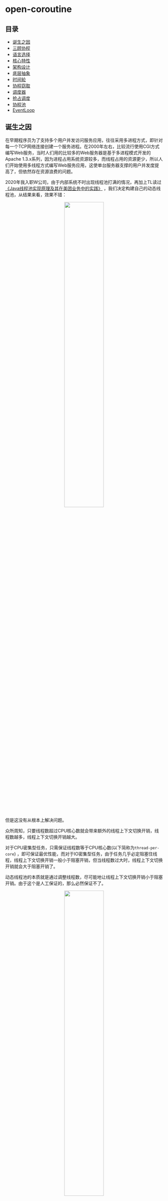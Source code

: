 # open-coroutine

## 目录

- [诞生之因](#诞生之因)
- [三顾协程](#三顾协程)
- [语言选择](#语言选择)
- [核心特性](#核心特性)
- [架构设计](#架构设计)
- [底层抽象](#底层抽象)
- [时间轮](#时间轮)
- [协程窃取](#协程窃取)
- [调度器](#调度器)
- [抢占调度](#抢占调度)
- [协程池](#协程池)
- [EventLoop](#EventLoop)

## 诞生之因

在早期程序员为了支持多个用户并发访问服务应用，往往采用多进程方式，即针对每一个TCP网络连接创建一个服务进程。在2000年左右，比较流行使用CGI方式编写Web服务，当时人们用的比较多的Web服务器是基于多进程模式开发的Apache
1.3.x系列，因为进程占用系统资源较多，而线程占用的资源更少，所以人们开始使用多线程方式编写Web服务应用，这使单台服务器支撑的用户并发度提高了，但依然存在资源浪费的问题。

2020年我入职W公司，由于内部系统不时出现线程池打满的情况，再加上TL读过[《Java线程池实现原理及其在美团业务中的实践》](https://tech.meituan.com/2020/04/02/java-pooling-pratice-in-meituan.html)
，我们决定构建自己的动态线程池，从结果来看，效果不错：

<div style="text-align: center;">
    <img src="img/begin.jpg" width="50%">
</div>

但是这没有从根本上解决问题。

众所周知，只要线程数超过CPU核心数就会带来额外的线程上下文切换开销，线程数越多，线程上下文切换开销越大。

对于CPU密集型任务，只需保证线程数等于CPU核心数(以下简称为`thread-per-core`)
，即可保证最优性能，而对于IO密集型任务，由于任务几乎必定阻塞住线程，线程上下文切换开销一般小于阻塞开销，但当线程数过大时，线程上下文切换开销就会大于阻塞开销了。

动态线程池的本质就是通过调整线程数，尽可能地让线程上下文切换开销小于阻塞开销。由于这个是人工保证的，那么必然保证不了。

<div style="text-align: center;">
    <img src="img/run.jpg" width="50%">
</div>

那么有没有一种技术能够在保证thread-per-core的前提下，执行IO密集型任务性能不输多线程呢？

答案是`NIO`，但仍存在一些限制或者不友好的地方：

1. NIO API使用起来较为复杂；
2. Thread.sleep()等阻塞调用会阻塞线程，相当于禁用所有阻塞调用，这对开发者不友好；
3. 在线程模型下，只有当前任务执行完了，才能执行下一个任务，无法实现任务间的公平调度；

PS：假设单线程，CPU时间片为1s，有100个任务，公平调度指每个任务都能公平地占用到10ms的时间片。

1还可以克服，2和3是硬伤，其实如果能够实现3，RPC框架们也不用搞太多线程，只要thread-per-core即可。

如何在能够保证thread-per-core、执行IO密集型任务性能不输多线程的前提下，使用还十分简单呢？

`协程`慢慢进入了我的视野。

## 三顾协程

一开始玩协程，出于学习成本的考虑，首先选择的是`kotlin`，但当我发现kotlin的协程需要更换API(
比如把Thread.sleep替换为kotlinx.coroutines.delay)才不会阻塞线程后，果断把方向调整为`golang`，大概2周后：

<div style="text-align: center;">
    <img src="img/good.jpeg" width="50%">
</div>

协程技术哪家强，编程语言找golang。

然而随着更深入的学习，我发现几个`goroutine`的不足：

1. `不是严格的thread-per-core`。goroutine运行时也是由线程池来支撑的，而这个线程池的最大线程为256，这个数字可比thread-per-core的线程数大得多；
2. `抢占调度会打断正在运行的系统调用`。如果这个系统调用需要很长时间才能完成，显然会被打断多次，整体性能反而降低；
3. `goroutine离极限性能有明显差距`。对比隔壁c/c++协程库，其性能甚至能到goroutine的1.5倍；

带着遗憾，我开始继续研究c/c++的协程库，发现它们要么是只做了`hook`(后面再详细解释)，要么只做了`任务窃取`
，还有一些库只提供最基础的`协程抽象`，而最令人失望的是：没有一个协程库实现了`抢占调度`。

没办法，看样子只能自己干了。

<div style="text-align: center;">
    <img src="img/just_do_it.jpg" width="100%">
</div>

## 语言选择

既然决定造轮子，那么需要选择开发轮子的语言。

之前研究c协程库时，有看到大佬已经尝试过用c写动态链接库、然后java通过jni去调这种方式，最终失败了，具体原因得深入JVM源码才能得知，对鄙人来说太高深，告辞，因此排除java/kotlin等JVM字节码语言。

显然，用golang再去实现一个goroutine，且不说其复杂程度完全不亚于深入JVM源码，而且即使真的做出来，也不可能有人愿意在生产环境使用，因此排除golang。

到目前为止还剩下c/c++/rust 3位选手。

从研究过的好几个用c写的协程库来看，c的表达力差了点，需要编写巨量代码。相较之下，c++表达力就强多了，但开发的效率还是低了些，主要体现在以下几个方面：

1. `需要不停地写cmake`，告诉系统怎么编译它，有些麻烦；
2. `依赖管理麻烦`。如果要用别人写的类库，把代码拉下来，放到自己项目里，然后需要耗费大量时间来通过编译。如果别人依赖的库没有其他依赖还好，一旦有其他依赖，那么它依赖的依赖，也得按照刚才说的步骤处理，这就十分麻烦了；
3. `内存安全`。c++很难写出没有内存泄漏/崩溃的代码。

<div style="text-align: center;">
    <img src="img/what_else_can_I_say.jpg" width="50%">
    <img src="img/rust.jpeg" width="100%">
</div>

## 核心特性

经过长时间的研究及实践，我认为一个完美的协程库应当同时具备以下5个特性：

1. `挂起/恢复`。协程可以在执行过程中挂起(即保存自己的上下文状态)，等某个异步操作返回结果后再恢复(即恢复自己的上下文状态)
   执行。挂起与恢复是协程最核心的点，它们的高效实现是协程能够实现异步操作和提高并发性能的关键所在；
2. `hook`。如果没有hook系统调用，并且未引入`抢占调度`机制，那么最终产出的协程库必定出现诸多限制，比如禁止使用sleep、禁止用阻塞socket读写数据等等；
3. `无栈协程`。线程在访问协程栈的数据时，由于线程栈所在的内存区域和协程栈所在的内存区域大概率不是连续的，所以很容易出现cache
   miss，而无栈协程由于直接使用线程栈，cache local显然更好；
4. `任务窃取`。在实际运行时，若不支持任务窃取，可能出现一核有难、多核围观的情况。支持任务窃取后，当前线程如果被某个协程阻塞住了，其他线程会把这个线程本地队列中的其他协程拿过来执行；
5. `抢占调度`。如果协程在运行过程中出现了死循环，可能导致所有调度协程的线程陷入死循环，最终可能导致服务不可用。引入抢占调度后，会自动挂起陷入死循环的协程，让其他协程执行。

<div style="text-align: center;">
    <img src="img/want_all.jpeg" width="100%">
</div>

PS：这里解释下hook技术，简单的说，就是函数调用的代理，比如调用sleep，没有hook的话会调用操作系统的sleep函数，hook之后会指向我们自己的代码，详细操作步骤可参考`《Linux/Unix系统编程手册》41章和42章`。

## 架构设计

<div style="text-align: center;">
    <img src="img/architecture.png" width="100%">
</div>

## 底层抽象

| 类库   | [context-rs](https://github.com/zonyitoo/context-rs)                                                                      | [corosensei](https://github.com/Amanieu/corosensei)                                | [genawaiter](https://github.com/whatisaphone/genawaiter)                  |
|------|---------------------------------------------------------------------------------------------------------------------------|------------------------------------------------------------------------------------|---------------------------------------------------------------------------|
| 类型   | 有栈协程                                                                                                                      | 有栈协程                                                                               | 无栈协程                                                                      |
| 完善程度 | 一般                                                                                                                        | 高                                                                                  | 高                                                                         |
| 优点   | 几乎支持所有操作系统及CPU架构，且可定制化程度高                                                                                                 | 提供了高性能&安全的抽象，汇编指令经过了深度优化，且支持[backtrace](https://github.com/rust-lang/backtrace-rs) | 目前最好的rust无栈协程基础库，支持[backtrace](https://github.com/rust-lang/backtrace-rs) |
| 缺点   | 不支持[backtrace](https://github.com/rust-lang/backtrace-rs)，且做支持的难度大；二开过程中容易踩坑，而且极难排查                                       | 不好做深度定制，后续无论是做减少协程切换次数的优化，还是做其他优化，难度都较大；受限于rust内联汇编的实现，只对主流系统及CPU架构做了支持            | 底层使用rust协程实现，无论是抢占调度还是hook都无法做到彻底                                         |
| 备注   | 其中[context](https://github.com/boostorg/context)的代码未更新，如果要写最好自己参考[context-rs](https://github.com/zonyitoo/context-rs)重新封装 | [作者](https://github.com/Amanieu)是rust语言社区的大佬                                       | rust async关键字的传染性是硬伤                                                      |

附上[协程切换方式性能对比](https://tboox.org/cn/2016/10/28/coroutine-context)
，如果是有栈协程，性能最好的底层是基于[context](https://github.com/boostorg/context)
做改造，直接抛弃对浮点数的支持，在x86_64下的linux，性能预计提升`125%~300%`。

暂时采用[corosensei](https://github.com/Amanieu/corosensei)，目前正在尝试自研无栈协程。

`suspend`和`resume`原语直接复用[corosensei](https://github.com/Amanieu/corosensei)，这里不过多赘述。
选好底层库，接着就是确定协程的状态了，下面是个人理解：

<div style="text-align: center;">
    <img src="img/state.png" width="50%">
</div>

## 时间轮

时间轮的数据结构如下图所示，本质上就是一个时间戳对应多个需要唤醒的协程。

这里采用动态数组，在open-coroutine中使用都是末尾插入，因此写入速度尚可，遍历时可充分利用CPU cache。

<div style="text-align: center;">
    <img src="img/time-wheel.png" width="50%">
</div>

## 协程窃取

一个CPU核心可以运行多个线程，一个线程可以调度多个协程，但为了减少线程间的竞争，线程只调度它本地集合里的协程。同时，为了最大程度地减少线程上下文切换开销，我们采用thread-per-core模型。

<div style="text-align: center;">
    <img src="img/thread-per-core.png" width="50%">
</div>

现在，仍有一些细节需要确定，集合用什么数据结构？集合是有界还是无界？

RingBuffer作为最常用的高性能数据结构，主要有几个优点：

1. 相比链表等其他数据结构，RingBuffer具有更好的CPU缓存友好性；

2. 由于是固定大小，能够避免频繁的内存分配和释放带来的开销；

3. 无锁化设计，使用CAS代替锁，性能更高；

由于RingBuffer有界，如果创建的协程过多，本地RingBuffer必定被打满，剩下的协程该何去何从？直接丢弃肯定是不行的，这里我们参考goroutine，搞个无界共享队列。还有另一种相反的情况，本地RingBuffer可能持续一段时间无协程可调度，咋办？从无界共享队列取呗。

即便如此，仍然存在后续问题，如果所有线程都优先考虑本地RingBuffer，则会出现一种极端情况：共享队列上的协程永远没有被调度起来的机会。为了避免这种不均衡的情况出现，还是参考goroutine，让每个线程在调度了61个本地RingBuffer的协程后，就去共享队列中看一看。

至此，集合的数据结构已经确定。

<div style="text-align: center;">
    <img src="img/collections.png" width="50%">
</div>

在现实世界中，总有线程会先把自己需要调度的协程处理完，而其他线程还有协程待处理。于是乎，一核有难、多核围观的壮观景象就出现了。

<div style="text-align: center;">
    <img src="img/watching.png" width="50%">
</div>

显然我们不希望这样，因此，对于空闲的线程，与其让它围观其他正在干活的线程，不如让它下场帮其他线程干活。自然而然地，新的问题来了，如何高效地帮其他线程干活？

无非两种方案，一是先从共享队列取协程，再从其他本地RingBuffer取协程；二是先从其他本地RingBuffer取协程，再从共享队列取协程。怎么选？竞争共享队列等价于竞争一把共享写锁，再竞争其他本地RingBuffer等价于竞争多把共享写锁，从并发冲突的角度考虑，自然是资源越多越好，因此选择方案二。

其他实现细节可参考[《Tokio解析之任务调度》](https://baijiahao.baidu.com/s?id=1746023143258422548)
，虽然实际用的是[st3](https://github.com/asynchronics/st3)，但原理相通。

## 调度器

还记得[底层抽象](#底层抽象)里提到的协程状态吗？

我们用[时间轮](#时间轮)来实现suspend队列，基于[协程窃取](#协程窃取)实现ready队列(至于syscall集合，先卖个关子)
，剩下只要实现submit(往ready队列添加协程)和try_schedule(非阻塞地调度协程)两个方法，就完成了一个功能强大的调度器。

<div style="text-align: center;">
    <img src="img/scheduler.png" width="80%">
</div>

submit方法的实现非常简单，就不阐述了。我们直接谈try_schedule，其实也简单，就是真正调度前，检查一下suspend队列是否有需要运行的协程，如果有则把它加到ready队列，然后调度ready队列的协程就行了(
任务窃取算法在[底层](#协程窃取)已经实现了)。

另外，从扩展性的角度考虑，作者添加了Listener API，当协程创建/挂起/陷入系统调用/完成时，均会回调用户函数，典型适用场景如打日志、监控等等。

## 抢占调度

抢占调度可以让一个正在执行的协程被中断，以便其他等待执行的协程有机会被调度并运行。这种机制可以在遇到阻塞操作或计算密集型任务时及时切换执行其他协程，避免因为一个协程的长时间执行而导致整个程序的性能下降。

在go语言中，抢占调度是通过采用协作式和抢占式混合调度实现的。当协程主动发起I/O操作、调用runtime.Gosched()
函数或访问channel等等时，会发生协作式调度，即主动让出CPU并让其他协程执行。而当一个协程超过一定时间限制或发生系统调用等情况时，会发生抢占式调度，即强制剥夺当前协程的执行权。这样的混合调度机制可以在保证程序的高并发性的同时，增加系统的响应能力。

为了提高程序的并发性和响应能力，open-coroutine也引入了基于信号的抢占调度机制。与goroutine略微有些差异的是，当发生系统调用时，部分系统调用也会发生协作式调度(
先卖个关子，后续再详细介绍)。

我们把以下代码当成协程体：

```c++
{
    // 模拟死循环协程体
    while (count < 1) {
       std::cout << "Waiting for signal..." << std::endl;
       sleep(1);
    }
}
```

如何抢占它呢？下给是一个简单的c++信号抢占例子：

```c++
#include <iostream>
#include <csignal>
#include <unistd.h>
#include <thread>

static int count = 0;

void signal_handler(int signum) {
    // 此时已经t1已经被抢占了
    std::cout << "Received signal " << signum << std::endl;
    count++;
}

void thread_main() {
    // 注册信号处理函数
    struct sigaction sa;
    sa.sa_handler = signal_handler;
    sigemptyset(&sa.sa_mask);
    sa.sa_flags = SA_RESTART;
    if (sigaction(SIGINT, &sa, NULL) == -1) {
        std::cerr << "Failed to register handler for SIGINT" << std::endl;
        return;
    }

    // 模拟死循环协程体
    while (count < 1) {
        std::cout << "Waiting for signal..." << std::endl;
        sleep(1);
    }
    std::cout << "thread main finished!" << std::endl;
}

int main() {
    std::thread t1(thread_main);
    sleep(1);
    pthread_kill(t1.native_handle(), SIGINT);
    t1.join();
    return 0;
}
```

控制台输出结果：

```text
Waiting for signal...
Received signal 2
thread main finished!
```

解释下，在主线程中，我们开启了一个子线程t1，在注册信号处理函数后，子线程t1将会陷入死循环并输出`Waiting for signal...`
到控制台。主线程在睡眠1s后，向子线程t1发送信号，子线程t1的执行权被移交给信号处理函数signal_handler，信号处理函数结束后，子线程t1的执行权回到之前执行的地方(
也就是`std::cout << "Waiting for signal..." << std::endl;`下面一行代码)
继续执行，此时条件不满足，子线程t1跳出循环，打印`thread main finished!`，子线程t1执行完毕，随后主线程结束等待，也执行完毕。

接下来，我们考虑更复杂的情况，即需要重复抢占，修改代码如下：

```c++
void signal_handler(int signum) {
    // 此时已经t1已经被抢占了
    std::cout << "Received signal " << signum << std::endl;
    count++;
    // 模拟死循环协程体，需要再次被抢占
    while (count < 2) {
        std::cout << "signal handler Waiting for signal..." << std::endl;
        sleep(1);
    }
}
```

子线程t1只要能进入signal_handler函数2次，就等于天然支持重复抢占。

再次运行，观察控制台的输出：

```text
Waiting for signal...
Received signal 2
signal handler Waiting for signal...
signal handler Waiting for signal...
```

我们发现子线程t1被永远卡在信号处理函数signal_handler里了，这是怎么回事？

子线程t1在进入信号处理函数signal_handler前，linux系统会对线程本地的信号掩码做处理，屏蔽将要处理的信号，以确保程序的正常运行和数据的完整性。否则，当一个程序正在处理一个关键性任务时，如果接收到某个中断信号或者其他干扰信号，可能会导致程序的异常终止或者数据的不完整。

由于我们确实需要重复抢占来保证程序的正常运行，因此需要解除信号屏蔽，当然，还需要再次发送信号。下面直接给出全量代码：

```c++
#include <iostream>
#include <csignal>
#include <unistd.h>
#include <thread>

static int count = 0;

void signal_handler(int signum) {
    std::cout << "Received signal " << signum << std::endl;
    count++;
    // 解除信号屏蔽
    sigset_t mask;
    pthread_sigmask(SIG_BLOCK, NULL, &mask);
    sigdelset(&mask, SIGINT);
    pthread_sigmask(SIG_SETMASK, &mask, NULL);
    // 模拟死循环协程体，需要再次被抢占
    while (count < 2) {
        std::cout << "signal handler Waiting for signal..." << std::endl;
        sleep(1);
    }
}

void thread_main() {
    // 注册信号处理函数
    struct sigaction sa;
    sa.sa_handler = signal_handler;
    sigemptyset(&sa.sa_mask);
    sa.sa_flags = SA_RESTART;
    if (sigaction(SIGINT, &sa, NULL) == -1) {
        std::cerr << "Failed to register handler for SIGINT" << std::endl;
        return;
    }

    // 模拟死循环协程体
    while (count < 1) {
        std::cout << "Waiting for signal..." << std::endl;
        sleep(1);
    }
    std::cout << "thread main finished!" << std::endl;
}

int main() {
    std::thread t1(thread_main);
    sleep(1);
    pthread_kill(t1.native_handle(), SIGINT);
    sleep(1);
    pthread_kill(t1.native_handle(), SIGINT);
    t1.join();
    return 0;
}
```

大家关注signal_handler和main的改动即可，第三次运行，观察控制台的输出：

```c++
Waiting for signal...
Received signal 2
signal handler Waiting for signal...
signal handler Waiting for signal...
Received signal 2
Waiting for signal...
thread main finished!
```

上述涉及的系统调用sigemptyset、sigaction、pthread_kill、pthread_sigmask和sigdelset，建议阅读《Linux/UNIX系统编程手册》20~
22章节的内容以加深理解。

## 协程池

虽然协程比线程耗费的资源更少，但频繁创建和销毁协程仍然会消耗大量的系统资源，因此将协程池化是必须的。池化后，能带来几个显著优势：

1. 资源管理：协程池可以管理协程的创建、销毁和复用。通过使用协程池，可以事先创建好一定数量的协程，并将它们存储在池中供需要时使用。这样可以避免频繁的创建和销毁协程，提高系统的资源利用率。

2. 避免协程饥饿：在使用协程池时，协程会被持续提供任务，避免了协程执行完任务后处于空闲状态的情况。

3. 控制并发度：协程池可以限制并发协程的数量，避免系统因为协程过多而过载。通过设置协程池的大小，可以控制并发度，保证系统资源的合理分配。

4. 提高代码的可维护性：使用协程池可以将任务的执行和协程的管理分离开来，使代码更加清晰和可维护。任务的执行逻辑可以集中在任务本身，而协程的创建和管理则由协程池来负责。

在open-coroutine中，协程池是惰性的，如果用户不主动调度，任务将不会执行，具体请看下方的流程图：

<div style="text-align: center;">
    <img src="img/pool.png" width="100%">
</div>

## EventLoop

传统多进程或多线程编程方式均采用了阻塞编程，这会使得服务端的进程或线程因等待客户端的请求数据而变得空闲，而且在该空闲期间还不能做别的事情，白白浪费了操作系统的调度时间和内存资源。这种一对一的服务方式在广域网的环境下显示变得不够廉价，于是人们开始采用非阻塞网络编程方式来提升网络服务并发度。

event loop核心采用非阻塞IO和事件队列技术，是一种常见的异步编程模型，可以高效地处理多个并发任务。虽然自身为单线程模型，但可轻易通过多线程扩展来提升程序性能。

跨平台方面，目前open-coroutine仅从[mio](https://github.com/tokio-rs/mio)
移植了epoll和kevent，意味着在windows下无法使用；具体操作层面，提供对读写事件的添加/删除/修改/监听(比如epoll_wait)
操作。结合[协程池](#协程池)，我们可以轻易地往event
loop中添加非IO任务，然后在监听操作前主动调度这些任务，当然，最后触发监听操作的时间需要减去调度耗时；性能方面，直接内置thread-per-core线程池，并对任务队列前做负载均衡(
由于[协程池](#协程池)和[协程窃取](#协程窃取)的存在，即使不做负载均衡也没问题)。

## Hook
